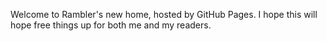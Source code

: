 Welcome to Rambler's new home, hosted by GitHub Pages. I hope this will hope free things up for both me and my readers.
